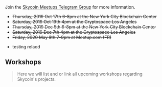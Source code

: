 Join the [Skycoin Meetups Telegram Group](https://t.me/SkycoinMeetups) for more information.

* ~~Thursday, 2019 Oct 17th 6-8pm at the New York City Blockchain Center~~
* ~~Saturday, 2019 Oct 19th   4pm at the Cryptospace Los Angeles~~
* ~~Thursday, 2019 Dec  5th 6-8pm at the New York City Blockchain Center~~
* ~~Saturday, 2019 Dec  7th   4pm at the Cryptospace Los Angeles~~
* ~~Friday,   2020 May  8th 7-9pm at Meetup.com (FR)~~

- testing relaod 

## Workshops

> Here we will list and or link all upcoming workshops regarding Skycoin's projects.
